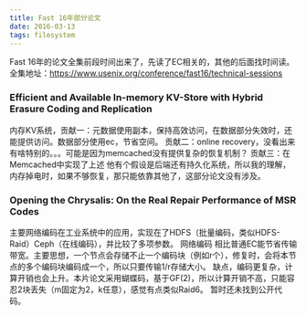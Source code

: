 ```yaml
---
title: Fast 16年部分论文
date: 2016-03-13
tags: filesystem
---
```


Fast 16年的论文全集前段时间出来了，先读了EC相关的，其他的后面找时间读。
全集地址：<https://www.usenix.org/conference/fast16/technical-sessions>

### Efficient and Available In-memory KV-Store with Hybrid Erasure Coding and Replication

内存KV系统，贡献一：元数据使用副本，保持高效访问，在数据部分失效时，还能提供访问。数据部分使用ec，节省空间。
贡献二：online recovery，没看出来有啥特别的。。。可能是因为memcached没有提供复杂的恢复机制？
贡献三：在Memcached中实现了上述
他有个假设是后端还有持久化系统，所以我的理解，内存掉电时，如果不够恢复，那只能依靠其他了，这部分论文没有涉及。


### Opening the Chrysalis: On the Real Repair Performance of MSR Codes

主要网络编码在工业系统中的应用，实现在了HDFS（批量编码，类似HDFS-Raid）Ceph（在线编码），并比较了多项参数。
网络编码
相比普通EC能节省传输带宽。主要思想，一个节点会存储不止一个编码块（例如r个），修复时，会将本节点的多个编码块编码成一个，所以只要传输1/r存储大小。
缺点，编码更复杂，计算开销也会上升。本片论文采用蝴蝶码，基于GF(2)，所以计算开销不高，只能容忍2块丢失（m固定为2，k任意），感觉有点类似Raid6。
暂时还未找到公开代码。